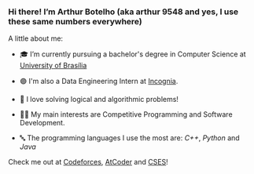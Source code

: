 ### Hi there! I’m Arthur Botelho (aka arthur 9548 and yes, I use these same numbers everywhere)

A little about me:

- 🎓 I’m currently pursuing a bachelor's degree in Computer Science at [University of Brasília](https://www.unb.br/)

- 🟣 I'm also a Data Engineering Intern at [Incognia](https://www.incognia.com/).
  
- 🧩 I love solving logical and algorithmic problems!
  
- 👨‍💻 My main interests are Competitive Programming and Software Development.
  
- 🔤 The programming languages I use the most are: _C++_, _Python_ and _Java_

Check me out at [Codeforces](https://codeforces.com/profile/arthur_9548), [AtCoder](https://atcoder.jp/users/Arthur9548) and [CSES](https://cses.fi/user/156193/)!
